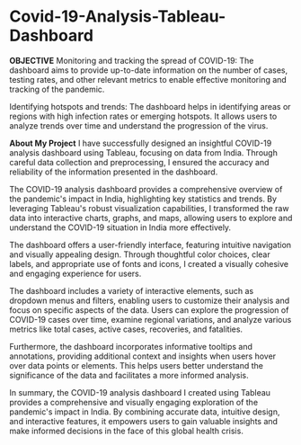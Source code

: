 # Covid-19-Analysis-Tableau-Dashboard


**OBJECTIVE**
Monitoring and tracking the spread of COVID-19: The dashboard aims to provide up-to-date information on the number of cases, testing rates, and other relevant metrics to enable effective monitoring and tracking of the pandemic.

Identifying hotspots and trends: The dashboard helps in identifying areas or regions with high infection rates or emerging hotspots. It allows users to analyze trends over time and understand the progression of the virus.


**About My Project**
I have successfully designed an insightful COVID-19 analysis dashboard using Tableau, focusing on data from India. Through careful data collection and preprocessing, I ensured the accuracy and reliability of the information presented in the dashboard.

The COVID-19 analysis dashboard provides a comprehensive overview of the pandemic's impact in India, highlighting key statistics and trends. By leveraging Tableau's robust visualization capabilities, I transformed the raw data into interactive charts, graphs, and maps, allowing users to explore and understand the COVID-19 situation in India more effectively.

The dashboard offers a user-friendly interface, featuring intuitive navigation and visually appealing design. Through thoughtful color choices, clear labels, and appropriate use of fonts and icons, I created a visually cohesive and engaging experience for users.

The dashboard includes a variety of interactive elements, such as dropdown menus and filters, enabling users to customize their analysis and focus on specific aspects of the data. Users can explore the progression of COVID-19 cases over time, examine regional variations, and analyze various metrics like total cases, active cases, recoveries, and fatalities.

Furthermore, the dashboard incorporates informative tooltips and annotations, providing additional context and insights when users hover over data points or elements. This helps users better understand the significance of the data and facilitates a more informed analysis.

In summary, the COVID-19 analysis dashboard I created using Tableau provides a comprehensive and visually engaging exploration of the pandemic's impact in India. By combining accurate data, intuitive design, and interactive features, it empowers users to gain valuable insights and make informed decisions in the face of this global health crisis.
